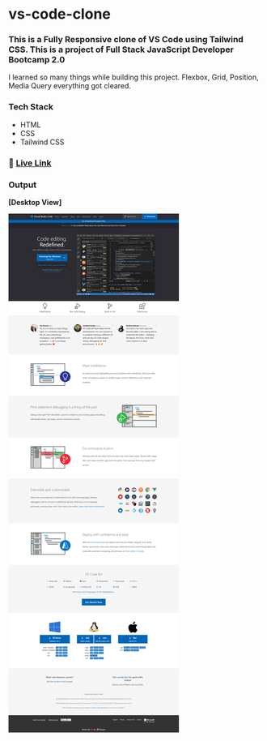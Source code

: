 # vs-code-clone

### This is a **Fully Responsive** clone of VS Code using **Tailwind CSS**. This is a project of Full Stack JavaScript Developer Bootcamp 2.0

I learned so many things while building this project. Flexbox, Grid, Position, Media Query everything got cleared.

### Tech Stack

- HTML
- CSS
- Tailwind CSS

### :rocket: [Live Link](https://vscode-clone-dipayan.netlify.app)

### Output

**[Desktop View]**

![vscode-clone-output-desktop](vscode-clone-output-desktop.png)
